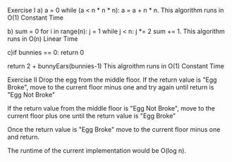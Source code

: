 Exercise I
a) a = 0 while (a < n * n * n): a = a + n * n. This algorithm runs in O(1) Constant Time

b) sum = 0 for i in range(n): j = 1 while j < n: j *= 2 sum += 1. This algorithm runs in O(n) Linear Time

c)if bunnies == 0: return 0

return 2 + bunnyEars(bunnies-1) This algroithm runs in O(1) Constant Time

Exercise II
Drop the egg from the middle floor. If the return value is "Egg Broke", move to the current floor minus one and try again until return is "Egg Not Broke"

If the return value from the middle floor is "Egg Not Broke", move to the current floor plus one until the return value is "Egg Broke"

Once the return value is "Egg Broke" move to the current floor minus one and return.

The runtime of the current implementation would be O(log n).